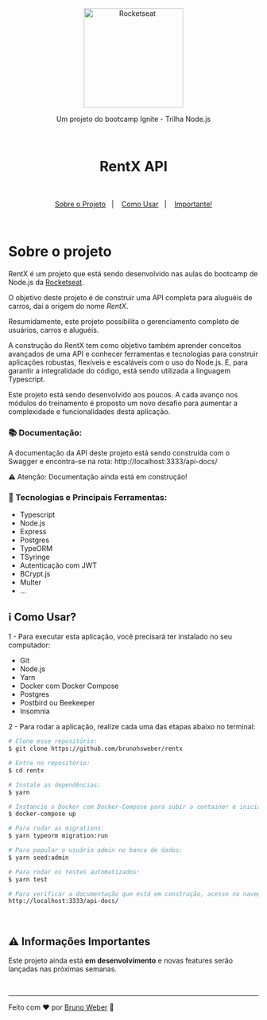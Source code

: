 <div align="center">
	    <img alt="Rocketseat" src="https://res.cloudinary.com/brunohsweber/image/upload/v1598031546/rocketseat_logo.png" width="200px"/>
</div>

<p align="center">
Um projeto do bootcamp Ignite - Trilha Node.js
</p>

<br>

<h1 align="center">
RentX API
</h1>

<br>

<p align="center">
  <a href="#sobre-o-projeto">Sobre o Projeto</a>&nbsp;&nbsp;&nbsp;|&nbsp;&nbsp;&nbsp;
  <a href="#information_source-como-usar">Como Usar</a>&nbsp;&nbsp;&nbsp;|&nbsp;&nbsp;&nbsp;
  <a href="#warning-informações-importantes">Importante!</a>
</p>

<br>

# Sobre o projeto

RentX é um projeto que está sendo desenvolvido nas aulas do bootcamp de Node.js da [Rocketseat](http://www.rocketseat.com.br).

O objetivo deste projeto é de construir uma API completa para aluguéis de carros, daí a origem do nome _RentX_.

Resumidamente, este projeto possibilita o gerenciamento completo de usuários, carros e aluguéis.

A construção do RentX tem como objetivo também aprender conceitos avançados de uma API e conhecer ferramentas e tecnologias para construir aplicações robustas, flexíveis e escaláveis com o uso do Node.js. E, para garantir a integralidade do código, está sendo utilizada a linguagem Typescript.

Este projeto está sendo desenvolvido aos poucos. A cada avanço nos módulos do treinamento é proposto um novo desafio para aumentar a complexidade e funcionalidades desta aplicação.

### :books: Documentação:

A documentação da API deste projeto está sendo construída com o Swagger e encontra-se na rota: http://localhost:3333/api-docs/

:warning: Atenção: Documentação ainda está em construção!

### :rocket: Tecnologias e Principais Ferramentas:

- Typescript
- Node.js
- Express
- Postgres
- TypeORM
- TSyringe
- Autenticação com JWT
- BCrypt.js
- Multer
- ...

## :information_source: Como Usar?

1 - Para executar esta aplicação, você precisará ter instalado no seu computador:

- Git
- Node.js
- Yarn
- Docker com Docker Compose
- Postgres
- Postbird ou Beekeeper
- Insomnia

2 - Para rodar a aplicação, realize cada uma das etapas abaixo no terminal:

```bash
# Clone esse repositório:
$ git clone https://github.com/brunohsweber/rentx

# Entre no repositório:
$ cd rentx

# Instale as dependências:
$ yarn

# Instancie o Docker com Docker-Compose para subir o container e iniciar a aplicação:
$ docker-compose up

# Para rodar as migrations:
$ yarn typeorm migration:run

# Para popular o usuário admin no banco de dados:
$ yarn seed:admin

# Para rodar os testes automatizados:
$ yarn test

# Para verificar a documentação que está em construção, acesse no navegador:
http://localhost:3333/api-docs/

```
<br>

## :warning: Informações Importantes

Este projeto ainda está **em desenvolvimento** e novas features serão lançadas nas próximas semanas.

<br>

---

Feito com ♥ por [Bruno Weber](https://brunoweber.com.br) :wave: